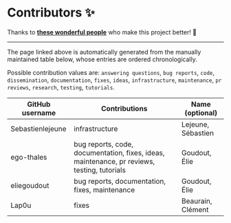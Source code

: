 # Contributors ✨

Thanks to [**these wonderful people**](https://sciortd.readthedocs.io/latest/contributors.html) who make this project better! 💙

----

The page linked above is automatically generated from the manually maintained table below, whose entries are ordered chronologically.

Possible contribution values are: `answering questions`, `bug reports`, `code`, `dissemination`, `documentation`, `fixes`, `ideas`, `infrastructure`, `maintenance`, `pr reviews`, `research`, `testing`, `tutorials`.

<!-- TABLE START -->
| GitHub username | Contributions | Name (optional) |
|-----------------|---------------|-----------------|
| Sebastienlejeune | infrastructure | Lejeune, Sébastien |
| ego-thales | bug reports, code, documentation, fixes, ideas, maintenance, pr reviews, testing, tutorials | Goudout, Élie |
| eliegoudout | bug reports, documentation, fixes, maintenance | Goudout, Élie |
| Lap0u | fixes | Beaurain, Clément |
<!-- TABLE END -->
